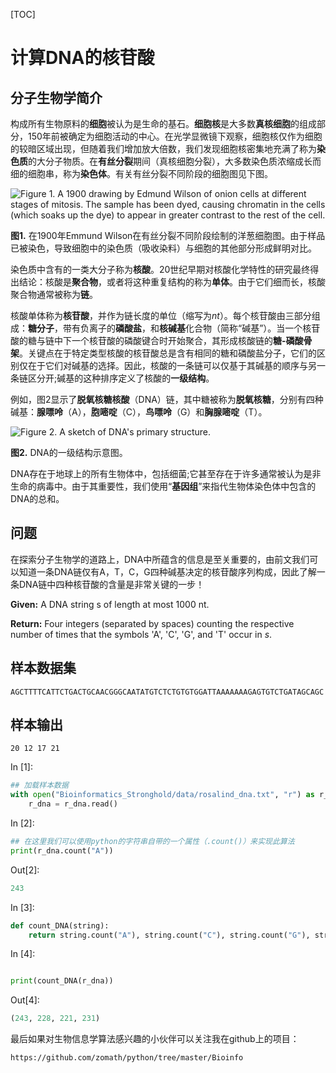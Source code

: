 [TOC]

# 计算DNA的核苷酸

## 分子生物学简介

构成所有生物原料的**细胞**被认为是生命的基石。**细胞核**是大多数**真核细胞**的组成部分，150年前被确定为细胞活动的中心。在光学显微镜下观察，细胞核仅作为细胞的较暗区域出现，但随着我们增加放大倍数，我们发现细胞核密集地充满了称为**染色质**的大分子物质。在**有丝分裂**期间（真核细胞分裂），大多数染色质浓缩成长而细的细胞串，称为**染色体**。有关有丝分裂不同阶段的细胞图见下图。

![Figure 1. A 1900 drawing by Edmund Wilson of onion cells at different stages of mitosis. The sample has been dyed, causing chromatin in the cells (which soaks up the dye) to appear in greater contrast to the rest of the cell.](https://github.com/zomath/python/raw/3bdee0b8e6e28a27e45dd3ec2c5fdf3ddd67cc2a/Bioinfo/Images/001.png)

**图1.** 在1900年Emmund Wilson在有丝分裂不同阶段绘制的洋葱细胞图。由于样品已被染色，导致细胞中的染色质（吸收染料）与细胞的其他部分形成鲜明对比。

染色质中含有的一类大分子称为**核酸**。20世纪早期对核酸化学特性的研究最终得出结论：核酸是**聚合物**，或者将这种重复结构的称为**单体**。由于它们细而长，核酸聚合物通常被称为**链**。

核酸单体称为**核苷酸**，并作为链长度的单位（缩写为*nt*）。每个核苷酸由三部分组成：**糖分子**，带有负离子的**磷酸盐**，和**核碱基**化合物（简称“碱基”）。当一个核苷酸的糖与链中下一个核苷酸的磷酸键合时开始聚合，其形成核酸链的**糖-磷酸骨架**。关键点在于特定类型核酸的核苷酸总是含有相同的糖和磷酸盐分子，它们的区别仅在于它们对碱基的选择。因此，核酸的一条链可以仅基于其碱基的顺序与另一条链区分开;碱基的这种排序定义了核酸的**一级结构**。

例如，图2显示了**脱氧核糖核酸**（DNA）链，其中糖被称为**脱氧核糖**，分别有四种碱基：**腺嘌呤**（A），**胞嘧啶**（C），**鸟嘌呤**（G）和**胸腺嘧啶**（T）。

![Figure 2. A sketch of DNA's primary structure.](https://github.com/zomath/python/raw/3bdee0b8e6e28a27e45dd3ec2c5fdf3ddd67cc2a/Bioinfo/Images/002.png)

**图2.** DNA的一级结构示意图。

DNA存在于地球上的所有生物体中，包括细菌;它甚至存在于许多通常被认为是非生命的病毒中。由于其重要性，我们使用“**基因组**”来指代生物体染色体中包含的DNA的总和。

## 问题

在探索分子生物学的道路上，DNA中所蕴含的信息是至关重要的，由前文我们可以知道一条DNA链仅有A，T，C，G四种碱基决定的核苷酸序列构成，因此了解一条DNA链中四种核苷酸的含量是非常关键的一步！

**Given:** A DNA string s of length at most 1000 nt.

**Return:** Four integers (separated by spaces) counting the respective number of times that the symbols 'A', 'C', 'G', and 'T' occur in *s*.

## 样本数据集

```
AGCTTTTCATTCTGACTGCAACGGGCAATATGTCTCTGTGTGGATTAAAAAAAGAGTGTCTGATAGCAGC
```

## 样本输出

```
20 12 17 21
```

In [1]:

```python
## 加载样本数据
with open("Bioinformatics_Stronghold/data/rosalind_dna.txt", "r") as r_dna:
    r_dna = r_dna.read()
```

In [2]:

```python
## 在这里我们可以使用python的字符串自带的一个属性（.count()）来实现此算法
print(r_dna.count("A"))
```

Out[2]:

```python
243
```

In [3]:

```python
def count_DNA(string):
    return string.count("A"), string.count("C"), string.count("G"), string.count("T")
```


In [4]:

```python

print(count_DNA(r_dna))
```

Out[4]:

```python
(243, 228, 221, 231)
```

最后如果对生物信息学算法感兴趣的小伙伴可以关注我在github上的项目：

```
https://github.com/zomath/python/tree/master/Bioinfo
```